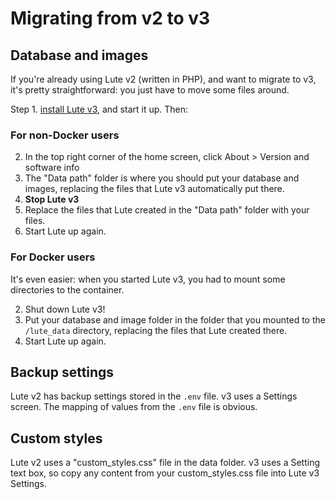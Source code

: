 # Migrating from v2 to v3

## Database and images

If you're already using Lute v2 (written in PHP), and want to migrate to v3, it's pretty straightforward: you just have to move some files around.

Step 1. [install Lute v3](install/install.md), and start it up.  Then:

### For non-Docker users

2. In the top right corner of the home screen, click About > Version and software info
3. The "Data path" folder is where you should put your database and images, replacing the files that Lute v3 automatically put there.
4. **Stop Lute v3**
5. Replace the files that Lute created in the "Data path" folder with your files.
6. Start Lute up again.

### For Docker users

It's even easier: when you started Lute v3, you had to mount some directories to the container.

2. Shut down Lute v3!
3. Put your database and image folder in the folder that you mounted to the `/lute_data` directory, replacing the files that Lute created there.
6. Start Lute up again.

## Backup settings

Lute v2 has backup settings stored in the `.env` file.  v3 uses a Settings screen. The mapping of values from the `.env` file is obvious.

## Custom styles

Lute v2 uses a "custom_styles.css" file in the data folder.  v3 uses a Setting text box, so copy any content from your custom_styles.css file into Lute v3 Settings.